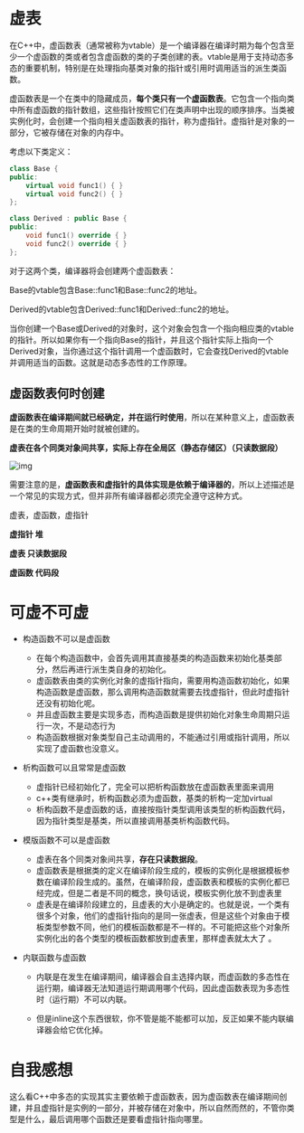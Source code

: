 # 虚表

在C++中，虚函数表（通常被称为vtable）是一个编译器在编译时期为每个包含至少一个虚函数的类或者包含虚函数的类的子类创建的表。vtable是用于支持动态多态的重要机制，特别是在处理指向基类对象的指针或引用时调用适当的派生类函数。

虚函数表是一个在类中的隐藏成员，**每个类只有一个虚函数表**。它包含一个指向类中所有虚函数的指针数组，这些指针按照它们在类声明中出现的顺序排序。当类被实例化时，会创建一个指向相关虚函数表的指针，称为虚指针。虚指针是对象的一部分，它被存储在对象的内存中。

考虑以下类定义：

```c++
class Base {
public:
    virtual void func1() { }
    virtual void func2() { }
};

class Derived : public Base {
public:
    void func1() override { }
    void func2() override { }
};
```

对于这两个类，编译器将会创建两个虚函数表：

Base的vtable包含Base::func1和Base::func2的地址。

Derived的vtable包含Derived::func1和Derived::func2的地址。

当你创建一个Base或Derived的对象时，这个对象会包含一个指向相应类的vtable的指针。所以如果你有一个指向Base的指针，并且这个指针实际上指向一个Derived对象，当你通过这个指针调用一个虚函数时，它会查找Derived的vtable并调用适当的函数。这就是动态多态性的工作原理。

## 虚函数表何时创建

**虚函数表在编译期间就已经确定，并在运行时使用**，所以在某种意义上，虚函数表是在类的生命周期开始时就被创建的。

**虚表在各个同类对象间共享，实际上存在全局区（静态存储区）（只读数据段）**

![img](https://img-blog.csdnimg.cn/2020082616593663.png?x-oss-process=image/watermark,type_ZmFuZ3poZW5naGVpdGk,shadow_10,text_aHR0cHM6Ly9ibG9nLmNzZG4ubmV0L0pNVzE0MDc=,size_16,color_FFFFFF,t_70#pic_center)

需要注意的是，**虚函数表和虚指针的具体实现是依赖于编译器的**，所以上述描述是一个常见的实现方式，但并非所有编译器都必须完全遵守这种方式。

虚表，虚函数，虚指针

**虚指针 堆**

**虚表 只读数据段**

**虚函数 代码段**



# 可虚不可虚

- 构造函数不可以是虚函数
  - 在每个构造函数中，会首先调用其直接基类的构造函数来初始化基类部分，然后再进行派生类自身的初始化。
  - 虚函数表由类的实例化对象的虚指针指向，需要用构造函数初始化，如果构造函数是虚函数，那么调用构造函数就需要去找虚指针，但此时虚指针还没有初始化呢。
  - 并且虚函数主要是实现多态，而构造函数是提供初始化对象生命周期只运行一次，不是动态行为
  - 构造函数根据对象类型自己主动调用的，不能通过引用或指针调用，所以实现了虚函数也没意义。

- 析构函数可以且常常是虚函数
  - 虚指针已经初始化了，完全可以把析构函数放在虚函数表里面来调用
  - c++类有继承时，析构函数必须为虚函数，基类的析构一定加virtual
  - 析构函数不是虚函数的话，直接按指针类型调用该类型的析构函数代码，因为指针类型是基类，所以直接调用基类析构函数代码。

- 模版函数不可以是虚函数
  - 虚表在各个同类对象间共享，**存在只读数据段**。
  - 虚函数表是根据类的定义在编译阶段生成的，模板的实例化是根据模板参数在编译阶段生成的。虽然，在编译阶段，虚函数表和模板的实例化都已经完成，但是二者是不同的概念，换句话说，模板实例化放不到虚表里
  - 虚表是在编译阶段建立的，且虚表的大小是确定的。也就是说，一个类有很多个对象，他们的虚指针指向的是同一张虚表，但是这些个对象由于模板类型参数不同，他们的模板函数都是不一样的。不可能把这些个对象所实例化出的各个类型的模板函数都放到虚表里，那样虚表就太大了 。

- 内联函数与虚函数
  - 内联是在发生在编译期间，编译器会自主选择内联，而虚函数的多态性在运行期，编译器无法知道运行期调用哪个代码，因此虚函数表现为多态性时（运行期）不可以内联。

  - 但是inline这个东西很软，你不管是能不能都可以加，反正如果不能内联编译器会给它优化掉。







# 自我感想

这么看C++中多态的实现其实主要依赖于虚函数表，因为虚函数表在编译期间创建，并且虚指针是实例的一部分，并被存储在对象中，所以自然而然的，不管你类型是什么，最后调用哪个函数还是要看虚指针指向哪里。
